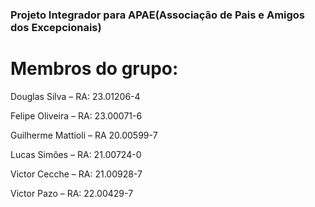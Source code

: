 ### Projeto Integrador para APAE(Associação de Pais e Amigos dos Excepcionais)

# Membros do grupo: 

Douglas Silva – RA: 23.01206-4​

Felipe Oliveira – RA: 23.00071-6​

Guilherme Mattioli – RA 20.00599-7

​Lucas Simões – RA: 21.00724-0

Victor Cecche – RA: 21.00928-7​

Victor Pazo – RA: 22.00429-7